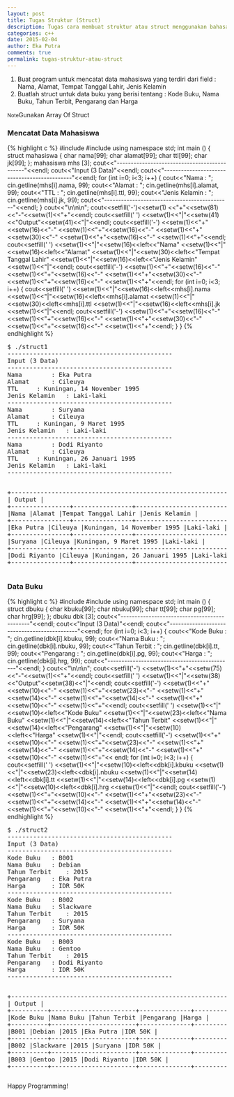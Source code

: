 ```yaml
---
layout: post
title: Tugas Struktur (Struct)
description: Tugas cara membuat struktur atau struct menggunakan bahasa pemrogramman c++
categories: c++
date: 2015-02-04
author: Eka Putra
comments: true
permalink: tugas-struktur-atau-struct
---
```


1. Buat program untuk mencatat data mahasiswa yang terdiri dari field : Nama, Alamat, Tempat Tanggal Lahir, Jenis Kelamin
2. Buatlah struct untuk data buku yang berisi tentang : Kode Buku, Nama Buku, Tahun Terbit, Pengarang dan Harga

<small><span class="box warning small">Note</span></small>Gunakan Array Of Struct

### Mencatat Data Mahasiswa
{% highlight c %}
#include<iostream>
#include<iomanip>
using namespace std;
int main () {
	struct mahasiswa {
		char nama[99];
		char alamat[99];
		char ttl[99];
		char jk[99];
	};
	mahasiswa mhs [3];
	cout<<"---------------------------------------------"<<endl;
	cout<<"Input (3 Data)"<<endl;
	cout<<"---------------------------------------------"<<endl;
	for (int i=0; i<3; i++) {
		cout<<"Nama		: "; cin.getline(mhs[i].nama, 99);
		cout<<"Alamat		: "; cin.getline(mhs[i].alamat, 99);
		cout<<"TTL		: "; cin.getline(mhs[i].ttl, 99);
		cout<<"Jenis Kelamin	: "; cin.getline(mhs[i].jk, 99);
		cout<<"---------------------------------------------"<<endl;
	}
	cout<<"\n\n\n";
	cout<<setfill('-')<<setw(1)
		<<"+"<<setw(81)<<"-"<<setw(1)<<"+"<<endl;
	cout<<setfill(' ')
		<<setw(1)<<"|"<<setw(41)<<"Output"<<setw(41)<<"|"<<endl;
	cout<<setfill('-')
		<<setw(1)<<"+"<<setw(16)<<"-"
		<<setw(1)<<"+"<<setw(16)<<"-"
		<<setw(1)<<"+"<<setw(30)<<"-"
		<<setw(1)<<"+"<<setw(16)<<"-"
		<<setw(1)<<"+"<<endl;
	cout<<setfill(' ')
		<<setw(1)<<"|"<<setw(16)<<left<<"Nama"
		<<setw(1)<<"|"<<setw(16)<<left<<"Alamat"
		<<setw(1)<<"|"<<setw(30)<<left<<"Tempat Tanggal Lahir"
		<<setw(1)<<"|"<<setw(16)<<left<<"Jenis Kelamin"
		<<setw(1)<<"|"<<endl;
	cout<<setfill('-')
		<<setw(1)<<"+"<<setw(16)<<"-"
		<<setw(1)<<"+"<<setw(16)<<"-"
		<<setw(1)<<"+"<<setw(30)<<"-"
		<<setw(1)<<"+"<<setw(16)<<"-"
		<<setw(1)<<"+"<<endl;
	for (int i=0; i<3; i++) {
		cout<<setfill(' ')
			<<setw(1)<<"|"<<setw(16)<<left<<mhs[i].nama
			<<setw(1)<<"|"<<setw(16)<<left<<mhs[i].alamat
			<<setw(1)<<"|"<<setw(30)<<left<<mhs[i].ttl
			<<setw(1)<<"|"<<setw(16)<<left<<mhs[i].jk
			<<setw(1)<<"|"<<endl;
		cout<<setfill('-')
			<<setw(1)<<"+"<<setw(16)<<"-"
			<<setw(1)<<"+"<<setw(16)<<"-"
			<<setw(1)<<"+"<<setw(30)<<"-"
			<<setw(1)<<"+"<<setw(16)<<"-"
			<<setw(1)<<"+"<<endl;
	}
}
{% endhighlight %}

<div class="console">
<pre>
<span class="ps1">$</span> ./struct1
---------------------------------------------
Input (3 Data)
---------------------------------------------
Nama		: Eka Putra
Alamat		: Cileuya
TTL		: Kuningan, 14 November 1995
Jenis Kelamin	: Laki-laki
---------------------------------------------
Nama		: Suryana
Alamat		: Cileuya
TTL		: Kuningan, 9 Maret 1995
Jenis Kelamin	: Laki-laki
---------------------------------------------
Nama		: Dodi Riyanto
Alamat		: Cileuya
TTL		: Kuningan, 26 Januari 1995
Jenis Kelamin	: Laki-laki
---------------------------------------------

+---------------------------------------------------------------------------------+
|                                   Output                                        |
+----------------+----------------+------------------------------+----------------+
|Nama            |Alamat          |Tempat Tanggal Lahir          |Jenis Kelamin   |
+----------------+----------------+------------------------------+----------------+
|Eka Putra       |Cileuya         |Kuningan, 14 November 1995    |Laki-laki       |
+----------------+----------------+------------------------------+----------------+
|Suryana         |Cileuya         |Kuningan, 9 Maret 1995        |Laki-laki       |
+----------------+----------------+------------------------------+----------------+
|Dodi Riyanto    |Cileuya         |Kuningan, 26 Januari 1995     |Laki-laki       |
+----------------+----------------+------------------------------+----------------+
</pre>
</div>

### Data Buku
{% highlight c %}
#include<iostream>
#include<iomanip>
using namespace std;
int main () {
	struct dbuku {
		char kbuku[99];
		char nbuku[99];
		char tt[99];
		char pg[99];
		char hrg[99];
	};
	dbuku dbk [3];
	cout<<"---------------------------------------------"<<endl;
	cout<<"Input (3 Data)"<<endl;
	cout<<"---------------------------------------------"<<endl;
	for (int i=0; i<3; i++) {
		cout<<"Kode Buku	: "; cin.getline(dbk[i].kbuku, 99);
		cout<<"Nama Buku	: "; cin.getline(dbk[i].nbuku, 99);
		cout<<"Tahun Terbit	: "; cin.getline(dbk[i].tt, 99);
		cout<<"Pengarang	: "; cin.getline(dbk[i].pg, 99);
		cout<<"Harga		: "; cin.getline(dbk[i].hrg, 99);
		cout<<"---------------------------------------------"<<endl;
	}
	cout<<"\n\n\n";
	cout<<setfill('-')
		<<setw(1)<<"+"<<setw(75)<<"-"<<setw(1)<<"+"<<endl;
	cout<<setfill(' ')
		<<setw(1)<<"|"<<setw(38)<<"Output"<<setw(38)<<"|"<<endl;
	cout<<setfill('-')
		<<setw(1)<<"+"<<setw(10)<<"-"
		<<setw(1)<<"+"<<setw(23)<<"-"
		<<setw(1)<<"+"<<setw(14)<<"-"
		<<setw(1)<<"+"<<setw(14)<<"-"
		<<setw(1)<<"+"<<setw(10)<<"-"
		<<setw(1)<<"+"<<endl;
	cout<<setfill(' ')
		<<setw(1)<<"|"<<setw(10)<<left<<"Kode Buku"
		<<setw(1)<<"|"<<setw(23)<<left<<"Nama Buku"
		<<setw(1)<<"|"<<setw(14)<<left<<"Tahun Terbit"
		<<setw(1)<<"|"<<setw(14)<<left<<"Pengarang"
		<<setw(1)<<"|"<<setw(10)<<left<<"Harga"
		<<setw(1)<<"|"<<endl;
	cout<<setfill('-')
		<<setw(1)<<"+"<<setw(10)<<"-"
		<<setw(1)<<"+"<<setw(23)<<"-"
		<<setw(1)<<"+"<<setw(14)<<"-"
		<<setw(1)<<"+"<<setw(14)<<"-"
		<<setw(1)<<"+"<<setw(10)<<"-"
		<<setw(1)<<"+"<< endl;
	for (int i=0; i<3; i++) {
		cout<<setfill(' ')
			<<setw(1)<<"|"<<setw(10)<<left<<dbk[i].kbuku
			<<setw(1)<<"|"<<setw(23)<<left<<dbk[i].nbuku
			<<setw(1)<<"|"<<setw(14)<<left<<dbk[i].tt
			<<setw(1)<<"|"<<setw(14)<<left<<dbk[i].pg
			<<setw(1)<<"|"<<setw(10)<<left<<dbk[i].hrg
			<<setw(1)<<"|"<<endl;
		cout<<setfill('-')
			<<setw(1)<<"+"<<setw(10)<<"-"
			<<setw(1)<<"+"<<setw(23)<<"-"
			<<setw(1)<<"+"<<setw(14)<<"-"
			<<setw(1)<<"+"<<setw(14)<<"-"
			<<setw(1)<<"+"<<setw(10)<<"-"
			<<setw(1)<<"+"<<endl;
	}
}
{% endhighlight %}

<div class="console">
<pre>
<span class="ps1">$</span> ./struct2
---------------------------------------------
Input (3 Data)
---------------------------------------------
Kode Buku	: B001
Nama Buku	: Debian
Tahun Terbit	: 2015
Pengarang	: Eka Putra
Harga		: IDR 50K       
---------------------------------------------
Kode Buku	: B002
Nama Buku	: Slackware
Tahun Terbit	: 2015
Pengarang	: Suryana
Harga		: IDR 50K
---------------------------------------------
Kode Buku	: B003
Nama Buku	: Gentoo
Tahun Terbit	: 2015
Pengarang	: Dodi Riyanto
Harga		: IDR 50K
---------------------------------------------

+---------------------------------------------------------------------------+
|                                Output                                     |
+----------+-----------------------+--------------+--------------+----------+
|Kode Buku |Nama Buku              |Tahun Terbit  |Pengarang     |Harga     |
+----------+-----------------------+--------------+--------------+----------+
|B001      |Debian                 |2015          |Eka Putra     |IDR 50K   |
+----------+-----------------------+--------------+--------------+----------+
|B002      |Slackware              |2015          |Suryana       |IDR 50K   |
+----------+-----------------------+--------------+--------------+----------+
|B003      |Gentoo                 |2015          |Dodi Riyanto  |IDR 50K   |
+----------+-----------------------+--------------+--------------+----------+
</pre>
</div>

Happy Programming!
